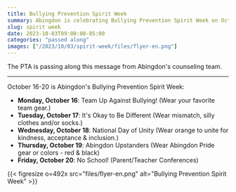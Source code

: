 ```yaml
---
title: Bullying Prevention Spirit Week
summary: Abingdon is celebrating Bullying Prevention Spirit Week on October 16-20.
slug: spirit week
date: 2023-10-03T09:00:00-05:00
categories: "passed along"
images: ["/2023/10/03/spirit-week/files/flyer-en.png"]
---
```


The PTA is passing along this message from Abingdon's counseling team.

---

October 16-20 is Abingdon's Bullying Prevention Spirit Week:

- **Monday, October 16**: Team Up Against Bullying! (Wear your favorite team gear.)
- **Tuesday, October 17**: It's Okay to Be Different (Wear mismatch, silly clothes and/or socks.)
- **Wednesday, October 18**: National Day of Unity (Wear orange to unite for kindness, acceptance & inclusion.)
- **Thursday, October 19**: Abingdon Upstanders (Wear Abingdon Pride gear or colors - red & black)
- **Friday, October 20**: No School! (Parent/Teacher Conferences)

{{< figresize o=492x src="files/flyer-en.png" alt="Bullying Prevention Spirit Week" >}}